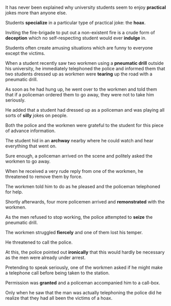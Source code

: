 It has never been explained why university students seem to enjoy **practical** jokes more than anyone else. 

Students **specialize** in a particular type of practical joke: the **hoax**. 

Inviting the fire-brigade to put out a non-existent fire is a crude form of **deception** which no self-respecting student would ever **indulge** in. 

Students often create amusing situations which are funny to everyone except the victims.

When a student recently saw two workmen using a **pneumatic drill** outside his university, he immediately telephoned the police and informed them that two students dressed up as workmen were **tearing** up the road with a pneumatic drill. 

As soon as he had hung up, he went over to the workmen and told them that if a policeman ordered them to go away, they were not to take him seriously. 

He added that a student had dressed up as a policeman and was playing all sorts of **silly** jokes on people. 

Both the police and the workmen were grateful to the student for this piece of advance information.

The student hid in an **archway** nearby where he could watch and hear everything that went on. 

Sure enough, a policeman arrived on the scene and politely asked the workmen to go away. 

When he received a very rude reply from one of the workmen, he threatened to remove them by force. 

The workmen told him to do as he pleased and the policeman telephoned for help. 

Shortly afterwards, four more policemen arrived and **remonstrated** with the workmen. 

As the men refused to stop working, the police attempted to **seize** the pneumatic drill. 

The workmen struggled **fiercely** and one of them lost his temper. 

He threatened to call the police. 

At this, the police pointed out **ironically** that this would hardly be necessary as the men were already under arrest. 

Pretending to speak seriously, one of the workmen asked if he might make a telephone call before being taken to the station. 

Permission was **granted** and a policeman accompanied him to a call-box. 

Only when he saw that the man was actually telephoning the police did he realize that they had all been the victims of a hoax.